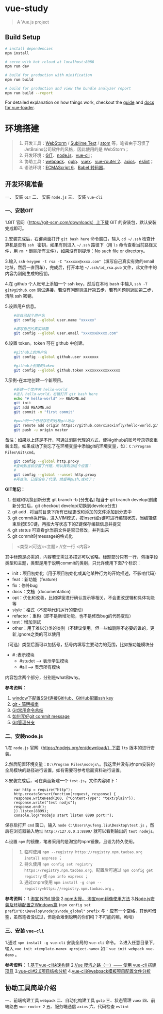 # vue-study

> A Vue.js project

## Build Setup

``` bash
# install dependencies
npm install

# serve with hot reload at localhost:8080
npm run dev

# build for production with minification
npm run build

# build for production and view the bundle analyzer report
npm run build --report
```

For detailed explanation on how things work, checkout the [guide](http://vuejs-templates.github.io/webpack/) and [docs for vue-loader](http://vuejs.github.io/vue-loader).

# 环境搭建

> 1. 开发工具：[WebStorm][1] / [Sublime Text][2] / [atom][3] 等。笔者由于习惯了JetBrains公司软件的风格，因此使用的是 WebStorm；
> 2. 开发环境：[GIT][4]、[node.js][5]、[vue-cli][6]；
> 3. 协助工具：[webpack][7]、[gulp][26]、[vuex][12]、[vue-router 2][11]、[axios][13]、[eslint][8]；
> 4. 语法环境：[ECMAScript 6][9]、[Babel 转码器][10]。

## 开发环境准备
一、 安装 `GIT`
二、 安装 `node.js`
三、 安装 `vue-cli`

### 一、安装GIT
1.GIT 官网（https://git-scm.com/downloads）上下载 GIT 的安装包，默认安装完成即可。

2.安装完成后，右键桌面打开 `git bash here` 命令窗口，输入 `cd ~/.ssh` 检查计算机是否有 `ssh ` 密钥，如果有则进入 `~/.ssh` 路径下（用 `ls` 命令查看当前路径文件，用 `rm *` 删除所有文件），如果没有则提示：No such file or directory。

3.输入 `ssh-keygen -t rsa -C "xxxxxx@xxxx.com"`（填写自己真实有效的email地址，然后一直回车），完成后，打开本地 `~/.ssh/id_rsa.pub` 文件，此文件中的内容为刚刚生成的密钥。

4.在 github 个人账号上添加一个 ssh key，然后在本地 bash 中输入 `ssh -T git@github.com` 测试连接，若没有问题则进行第五步，若有问题则返回第二步，清除 ssh 密钥。

5.设置用户信息。

``` bash
	#给自己起个用户名
    git config --global user.name "xxxxxx"

    #填写自己的真实邮箱
    git config --global user.email "xxxxxx@xxxx.com"
```

6.设置 token。token 可在 github 中创建。

``` bash
	#github上的用户名
	git config --global github.user xxxxxxx

	#github上创建的token
	git config --global github.token xxxxxxxxxxxxxxxx
```

7.示例-在本地创建一个新项目。

``` bash
	#新建一个文件夹 hello-world
	#进入 hello-world，右键打开 git bash here
	echo "# hello-world" >> README.md
	git init
	git add README.md
	git commit -m "first commit"

	#push到一个已经存在的远程git地址
	git remote add origin https://github.com/xiaoxinfly/hello-world.git
	git push -u origin master
```

备注：如果以上还是不行，可通过消除代理的方式，使得github的账号登录界面重新出现。如果成功了别忘了在环境变量中添加git的环境变量，如：`C:\Program Files\Git\cmd`。

``` bash
	git config --global http.proxy 
	#查询到当前设置了代理，所以我取消这个设置：
	#
	git config --global --unset http.proxy
	#再查询，已经没有了代理，然后再push,成功了！
```
**GIT笔记：**

1. 创建和切换到新分支 git branch -b [分支名] 相当于 git branch develop(创建新分支)后，git checkout develop(切换到develop分支)
2. git add . 将当前目录下所有已经更改和添加的文件添加到分支中
3. git commit执行后，进入VIM模式，按insert或s键可进行编辑状态，当编辑结束后按ESC键，再按大写状态下的Z键保存编辑信息并提交
4. git status 可查看git当前文件是否已修改，并列出来
5. git commit时message的格式化

> <类型>(可选):<主题>
> //空一行
> <内容>

其中标题是必需的，内容若无需过多描述可以省略。标题部分只有一行，包括字段类型和主题，类型是用于说明commit的类别，只允许使用下面7个标识：

* init：项目初始化（用于项目初始化或其他某种行为的开始描述，不影响代码）
* feat：新功能（feature）
* fix：修补bug
* docs：文档（documentation)
* opt：优化和改善，比如弹窗进行确认提示等相关，不会更改逻辑和具体功能等
* style：格式（不影响代码运行的变动）
* refactor：重构（即不是新增功能，也不是修改bug的代码变动）
* test：增加测试
* other：用于难以分类的类别（不建议使用，但一些如删除不必要的谁的，更新,ignore之类的可以使用

（可选）类型后面可以加括号，括号内填写主要动力的范围，比如按功能模块分

* \# :表示模块
	- \#studet --> 表示学生模块
	- \#all --> 表示所有模块

内容包含两个部分，分别是what和why。

**参考资料：**
1. [window下配置SSH连接GitHub、GitHub配置ssh key][14]
2. [git - 简明指南][15]
3. [Git常用命令总结][16]
4. [如何写好git commit message][17]
5. [Git管理分支][18]

### 二、安装node.js
1.在 `node.js` 官网（https://nodejs.org/en/download/）下载 `lts` 版本的进行安装。

2.然后配置环境变量：`D:\Program Files\nodejs\`。我这里并没有对npm安装的全局模块的路径进行设置，如有需要可参考后面资料进行设置。

3.安装完成后，可在桌面新建一个 `test.js`，文件内容如下：

```
	var http = require("http"); 
	http.createServer(function(request, response) { 
	response.writeHead(200, {"Content-Type": "text/plain"}); 
	response.write("test nodjs"); 
	response.end(); 
	}).listen(8899); 
	console.log("nodejs start listen 8899 port!");
```

保存后打开 `cmd` 窗口，输入 `node C:\Users\yufeng.liu\Desktop\test.js` ，然后在浏览器输入地址 `http://127.0.0.1:8899/` 就可以看到输出的 `test nodejs`。

4.设置 `npm` 的镜像，笔者采用的是淘宝的npm镜像，且设为持久使用。

> 1. 临时使用 `npm --registry https://registry.npm.taobao.org install express` ；
> 2. 持久使用 `npm config set registry https://registry.npm.taobao.org`，配置后可通过 `npm config get registry` 或 `npm info express` ；
> 3. 通过cnpm使用 `npm install -g cnpm --registry=https://registry.npm.taobao.org` 。

**参考资料：**
1.[淘宝 NPM 镜像][19]
2.[npm太慢， 淘宝npm镜像使用方法][20]
3.[Node.js安装及环境配置之Windows篇][21] (`npm config set prefix"D:\Develop\nodejs\node_global"` `prefix` 与 `"` 应有一个空格，其他可借鉴，虽然笔者没试过，但是会难倒聪明的你们吗？不可能的嘛，哈哈)

### 三、安装 `vue-cli`
1.通过 `npm install -g vue-cli` 安装全局的 `vue-cli` 命令。
2.进入任意目录下，输入 `vue init <template-name> <project-name>` 如：`vue init webpack vue-demo` 。

**参考资料：**
1.[基于vue-cli快速构建][22]
2.[Vue 爬坑之路（一）—— 使用 vue-cli 搭建项目][23]
3.[vue-cli#2.0项目结构分析][24]
4.[vue-cli的webpack模板项目配置文件分析][25]

## 协助工具简单介绍
一、前端构建工具 `webpack`
二、自动化构建工具 `gulp`
三、状态管理 `vuex`
四、前端路由 `vue-router 2`
五、服务端通信 `axios`
六、代码检查 `eslint`

[1]: https://www.jetbrains.com/webstorm/
[2]: http://www.sublimetext.com/
[3]: https://atom.io/
[4]: https://git-scm.com/downloads
[5]: https://nodejs.org/en/download/
[6]: https://www.npmjs.com/package/vue-cli
[7]: https://webpack.js.org/configuration/
[8]: https://eslint.org/
[9]: http://es6.ruanyifeng.com/
[10]: http://babeljs.io/docs/usage/api/
[11]: https://router.vuejs.org/zh-cn/index.html
[12]: https://vuex.vuejs.org/
[13]: https://www.npmjs.com/package/axios
[14]: http://jingyan.baidu.com/article/a65957f4e91ccf24e77f9b11.html
[15]: http://rogerdudler.github.io/git-guide/index.zh.html
[16]: http://www.cnblogs.com/mengdd/p/4153773.html
[17]: http://www.cnblogs.com/deng-cc/p/6322122.html
[18]: http://www.yiibai.com/git/git_managing_branches.html
[19]: https://npm.taobao.org/
[20]: http://blog.csdn.net/quuqu/article/details/64121812
[21]: http://www.cnblogs.com/zhouyu2017/p/6485265.html
[22]: http://www.jianshu.com/p/2769efeaa10a
[23]: http://www.cnblogs.com/wisewrong/p/6255817.html
[24]: https://segmentfault.com/a/1190000007880723
[25]: http://blog.csdn.net/hongchh/article/details/55113751
[26]: https://gulpjs.com/